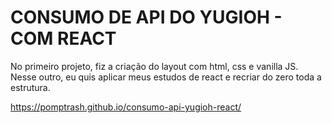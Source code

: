# CONSUMO DE API DO YUGIOH - COM REACT
No primeiro projeto, fiz a criação do layout com html, css e vanilla JS. Nesse outro, eu quis aplicar meus estudos de react e recriar do zero toda a estrutura.

https://pomptrash.github.io/consumo-api-yugioh-react/
